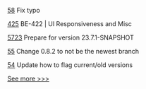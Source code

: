 
[58](https://github.com/hyperledger/aries-framework-swift/pull/58) Fix typo

[425](https://github.com/hyperledger-labs/blockchain-explorer/pull/425) BE-422 | UI Responsiveness and Misc

[5723](https://github.com/hyperledger/besu/pull/5723) Prepare for version 23.7.1-SNAPSHOT

[55](https://github.com/hyperledger/aries-acapy-docs/pull/55) Change 0.8.2 to not be the newest branch

[54](https://github.com/hyperledger/aries-acapy-docs/pull/54) Update how to flag current/old versions


[See more >>>](https://start-here.hyperledger.org/pull-requests)
